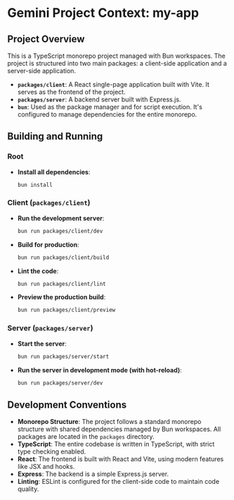 # Gemini Project Context: my-app

## Project Overview

This is a TypeScript monorepo project managed with Bun workspaces. The project is structured into two main packages: a client-side application and a server-side application.

- **`packages/client`**: A React single-page application built with Vite. It serves as the frontend of the project.
- **`packages/server`**: A backend server built with Express.js.
- **`bun`**: Used as the package manager and for script execution. It's configured to manage dependencies for the entire monorepo.

## Building and Running

### Root

- **Install all dependencies**:
   ```bash
   bun install
   ```

### Client (`packages/client`)

- **Run the development server**:
   ```bash
   bun run packages/client/dev
   ```
- **Build for production**:
   ```bash
   bun run packages/client/build
   ```
- **Lint the code**:
   ```bash
   bun run packages/client/lint
   ```
- **Preview the production build**:
   ```bash
   bun run packages/client/preview
   ```

### Server (`packages/server`)

- **Start the server**:
   ```bash
   bun run packages/server/start
   ```
- **Run the server in development mode (with hot-reload)**:
   ```bash
   bun run packages/server/dev
   ```

## Development Conventions

- **Monorepo Structure**: The project follows a standard monorepo structure with shared dependencies managed by Bun workspaces. All packages are located in the `packages` directory.
- **TypeScript**: The entire codebase is written in TypeScript, with strict type checking enabled.
- **React**: The frontend is built with React and Vite, using modern features like JSX and hooks.
- **Express**: The backend is a simple Express.js server.
- **Linting**: ESLint is configured for the client-side code to maintain code quality.
